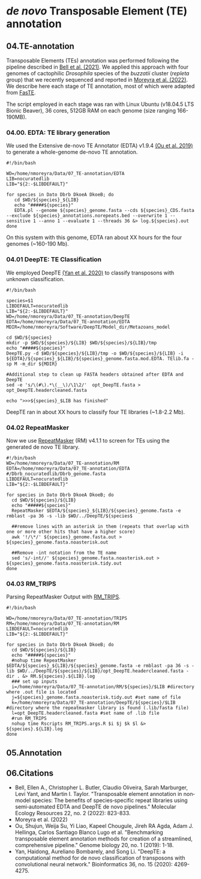  # *de novo* Transposable Element (TE) annotation
 
 ## 04.TE-annotation
 Transposable Elements (TEs) annotation was performed following the pipeline described in [Bell et al. (2021)](https://onlinelibrary.wiley.com/doi/full/10.1111/1755-0998.13489). We applied this approach with four genomes of cactophilic *Drosophila* species of the *buzzatii* cluster (*repleta* group) that we recently sequenced and reported in [Moreyra et al. (2022)]().
 We describe here each stage of TE annotation, most of which were adapted from [FasTE](https://github.com/ellenbell/FasTE).

 The script employed in each stage was ran with Linux Ubuntu (v18.04.5 LTS Bionic Beaver), 36 cores, 512GB RAM on each genome (size ranging 166-190MB). 

 ### 04.00. EDTA: TE library generation
 We used the Extensive de-novo TE Annotator (EDTA) v1.9.4 [(Ou et al. 2019)](https://genomebiology.biomedcentral.com/articles/10.1186/s13059-019-1905-y) to generate a whole-genome de-novo TE annotation.

 ~~~~
 #!/bin/bash
 
 WD=/home/nmoreyra/Data/07_TE-annotation/EDTA
 LIB=nocuratedlib
 LIB="${2:-$LIBDEFAULT}"

 for species in Dato Dbrb DkoeA DkoeB; do
    cd $WD/${species}_${LIB}
    echo "#####${species}"
    EDTA.pl --genome ${species}_genome.fasta --cds ${species}_CDS.fasta --exclude ${species}_annotations.norepeats.bed --overwrite 1 --sensitive 1 --anno 1 --evaluate 1 --threads 36 &> log.${species}.out
 done
 ~~~~

 On this system with this genome, EDTA ran about XX hours for the four genomes (~160-190 Mb).

 ### 04.01 DeepTE: TE Classification
 We employed DeepTE [(Yan et al. 2020)](https://academic.oup.com/bioinformatics/article/36/15/4269/5838183?login=true) to classify transposons with unknown classification.

 ~~~~
 #!/bin/bash

 species=$1
 LIBDEFAULT=nocuratedlib
 LIB="${2:-$LIBDEFAULT}"
 WD=/home/nmoreyra/Data/07_TE-annotation/DeepTE
 EDTA=/home/nmoreyra/Data/07_TE-annotation/EDTA
 MDIR=/home/nmoreyra/Software/DeepTE/Model_dir/Metazoans_model

 cd $WD/${species}
 mkdir -p $WD/${species}/${LIB} $WD/${species}/${LIB}/tmp
 echo "#####${species}"
 DeepTE.py -d $WD/${species}/${LIB}/tmp -o $WD/${species}/${LIB} -i ${EDTA}/${species}_${LIB}/${species}_genome.fasta.mod.EDTA. TElib.fa -sp M -m_dir ${MDIR}
 
 #Additional step to clean up FASTA headers obtained after EDTA and DeepTE
 sed -e 's/\(#\).*\(__\)/\1\2/'  opt_DeepTE.fasta > opt_DeepTE.headercleaned.fasta

 echo ">>>${species}_$LIB has finished"
 ~~~~

 DeepTE ran in about XX hours to classify four TE libraries (~1.8-2.2 Mb).
 
 ### 04.02 RepeatMasker
 Now we use [RepeatMasker](https://www.repeatmasker.org/RepeatMasker/) (RM) v4.1.1 to screen for TEs using the generated de novo TE library. 

 ~~~~
 #!/bin/bash
 WD=/home/nmoreyra/Data/07_TE-annotation/RM
 EDTA=/home/nmoreyra/Data/07_TE-annotation/EDTA #/Dbrb_nocuratedlib/Dbrb_genome.fasta
 LIBDEFAULT=nocuratedlib
 LIB="${2:-$LIBDEFAULT}"
 
 for species in Dato Dbrb DkoeA DkoeB; do
   cd $WD/${species}/${LIB}
   echo "#####${species}"
   RepeatMasker $EDTA/${species}_${LIB}/${species}_genome.fasta -e rmblast -pa 36 -s -lib $WD/../DeepTE/${species$
   
   ##remove lines with an asterisk in them (repeats that overlap with one or more other hits that have a higher score)
   awk '!/\*/' ${species}_genome.fasta.out > ${species}_genome.fasta.noasterisk.out
   
   ##Remove -int notation from the TE name
   sed 's/-int//' ${species}_genome.fasta.noasterisk.out > ${species}_genome.fasta.noasterisk.tidy.out
 done
~~~~

 ### 04.03 RM_TRIPS
 Parsing RepeatMasker Output with [RM_TRIPS](https://github.com/clbutler/RM_TRIPS).

 ~~~~
 #!/bin/bash
 
 WD=/home/nmoreyra/Data/07_TE-annotation/TRIPS
 RM=/home/nmoreyra/Data/07_TE-annotation/RM
 LIBDEFAULT=nocuratedlib
 LIB="${2:-$LIBDEFAULT}"

 for species in Dato Dbrb DkoeA DkoeB; do
   cd $WD/${species}/${LIB}
   echo "#####${species}"
   #nohup time RepeatMasker $EDTA/${species}_${LIB}/${species}_genome.fasta -e rmblast -pa 36 -s -lib $WD/../DeepTE/${species}/${LIB}/opt_DeepTE.headercleaned.fasta -dir . &> RM.${species}.${LIB}.log
   ### set up inputs
   i=/home/nmoreyra/Data/07_TE-annotation/RM/${species}/$LIB #directory where .out file is located
   j=${species}_genome.fasta.noasterisk.tidy.out #set name of file
   k=/home/nmoreyra/Data/07_TE-annotation/DeepTE/${species}/$LIB #directory where the repeatmasker library is found (.lib/fasta file)
   l=opt_DeepTE.headercleaned.fasta #set name of .lib file
   #run RM_TRIPS
   nohup time Rscripts RM_TRIPS.args.R $i $j $k $l &> ${species}.${LIB}.log
 done
 ~~~~
 ## 05.Annotation

 ## 06.Citations
 + Bell, Ellen A., Christopher L. Butler, Claudio Oliveira, Sarah Marburger, Levi Yant, and Martin I. Taylor. "Transposable element annotation in non‐model species: The benefits of species‐specific repeat libraries using semi‐automated EDTA and DeepTE de novo pipelines." Molecular Ecology Resources 22, no. 2 (2022): 823-833.
 + Moreyra et al. (2022)
 + Ou, Shujun, Weija Su, Yi Liao, Kapeel Chougule, Jireh RA Agda, Adam J. Hellinga, Carlos Santiago Blanco Lugo et al. "Benchmarking transposable element annotation methods for creation of a streamlined, comprehensive pipeline." Genome biology 20, no. 1 (2019): 1-18.
 + Yan, Haidong, Aureliano Bombarely, and Song Li. "DeepTE: a computational method for de novo classification of transposons with convolutional neural network." Bioinformatics 36, no. 15 (2020): 4269-4275.

 

